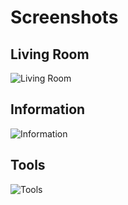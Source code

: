 # Screenshots


## Living Room

![Living Room](../screenshots/Livingroom.png?raw=true "Living Room")


## Information

![Information](../screenshots/Information.png?raw=true "Information")


## Tools

![Tools](../screenshots/Tools.png?raw=true "Tools")
